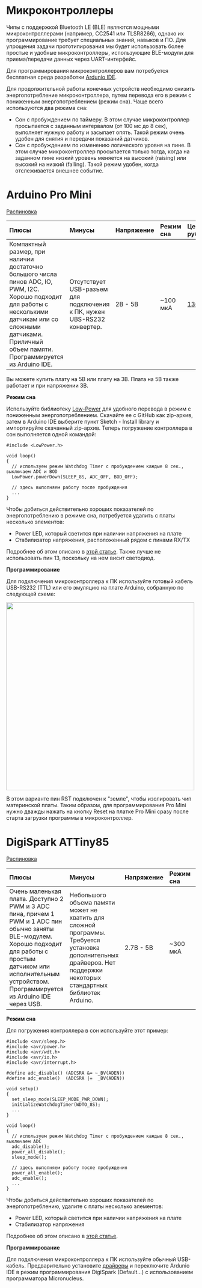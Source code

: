 # Микроконтроллеры

Чипы с поддержкой Bluetooth LE (BLE) являются мощными микроконтроллерами (например, CC2541 или TLSR8266), однако их программирование требует специальных знаний, навыков и ПО.
Для упрощения задачи прототипирования мы будет использовать более простые и удобные микроконтроллеры, использующие BLE-модули для приема/передачи данных через UART-интерфейс.

Для программирования микроконтроллеров вам потребуется бесплатная среда разработки [Ardunio IDE](https://www.arduino.cc/en/Main/Software).

Для продолжительной работы конечных устройств необходимо снизить энергопотребление микроконтроллера, путем перевода его в режим с пониженным энергопотреблением (режим сна).
Чаще всего используются два режима сна:

* Сон с пробуждением по таймеру. В этом случае микроконтроллер просыпается с заданным интервалом (от 100 мс до 8 сек), выполняет нужную работу и засыпает опять. Такой режим очень удобен для снятия и передачи показаний датчиков.
* Сон с пробуждением по изменению логического уровня на пине. В этом случае микроконтроллер просыпается только тогда, когда на заданном пине низкий уровень меняется на высокий (raising) или высокий на низкий (falling). Такой режим удобен, когда отслеживается внешнее событие.

# Arduino Pro Mini

[Распиновка](http://www.pighixxx.com/test/portfolio-items/pro-mini-new-version/?portfolioID=314)

|Плюсы|Минусы|Напряжение|Режим сна|Цена, руб.|
| :----------- |:----------- |:----------- |:----------- |:----------- |
|Компактный размер, при наличии достаточно большого числа пинов ADC, IO, PWM, I2C. Хорошо подходит для работы с несколькими датчикам или со сложными датчиками. Приличный объем памяти. Программируется из Arduino IDE.|Отсутствует USB-разъем для подключения к ПК, нужен UBS-RS232 конвертер.|2В - 5В|~100 мкА|[130](https://www.ebay.com/itm/New-design-Pro-Mini-atmega328-5V-16M-Replace-ATmega128-Arduino-Compatible-Nano/253091481097?ssPageName=STRK%3AMEBIDX%3AIT&_trksid=p2057872.m2749.l2649)|

Вы можете купить плату на 5В или плату на 3В. Плата на 5В также работает и при напряжении 3В.

**Режим сна**

Используйте библиотеку [Low-Power](https://github.com/rocketscream/Low-Power) для удобного перевода в режим с пониженным энергопотреблением. 
Скачайте ее с GitHub как zip-архив, затем в Arduino IDE выберите пункт Sketch - Install library и импортируйте скачанный zip-архив.
Теперь погружение контроллера в сон выполняется одной командой:

```
#include <LowPower.h>

void loop() 
{
  // используем режим Watchdog Timer с пробуждением каждые 8 сек., выключаем ADC и BOD
  LowPower.powerDown(SLEEP_8S, ADC_OFF, BOD_OFF);
  
  // здесь выполняем работу после пробуждения
  ...
}
```

Чтобы добиться действительно хороших показателей по энергопотреблению в режиме сна, потребуется удалить с платы несколько элементов:

* Power LED, который светится при наличии напряжения на плате
* Стабилизатор напряжения, расположенный рядом с пинами RX/TX

Подробнее об этом описано в [этой статье](https://andreasrohner.at/posts/Electronics/How-to-modify-an-Arduino-Pro-Mini-clone-for-low-power-consumption/).
Также лучше не использовать пин 13, поскольку на нем висит светодиод.

**Программирование**

Для подключения микроконтроллера к ПК используйте готовый кабель USB-RS232 (TTL) или его эмуляцию на плате Arduino, собранную по следующей схеме:

<img src="https://github.com/cutecare/cutecare-docs/blob/master/images/ProMiniTTL_bb.png?raw=true" width="500">

В этом варианте пин RST подключен к "земле", чтобы изолировать чип материнской платы. Таким образом, для программирования Pro Mini нужно дважды нажать на кнопку Reset на платке Pro Mini сразу после старта загрузки программы в микроконтроллер.

# DigiSpark ATTiny85

[Распиновка](https://cdn-images-1.medium.com/max/800/0*4lPmD5R9gH84Fh-o.png)

|Плюсы|Минусы|Напряжение|Режим сна|Цена, руб.|
| :----------- |:----------- |:----------- |:----------- |:----------- |
|Очень маленькая плата. Доступно 2 PWM и 3 ADC пина, причем 1 PWM и 1 ADC пин обычно заняты BLE-модулем. Хорошо подходит для работы с простым датчиком или исполнительным устройством. Программируется из Arduino IDE через USB.|Небольшого объема памяти может не хватить для сложной программы. Требуется установка дополнительных драйверов. Нет поддержки некоторых стандартных библиотек Arduino.|2.7В - 5В|~300 мкА|[80](https://rover.ebay.com/rover/1/711-53200-19255-0/1?icep_id=114&ipn=icep&toolid=20004&campid=5338218090&mpre=https%3A%2F%2Fwww.ebay.com%2Fitm%2FDigispark-Kickstarter-Attiny85-USB-Development-Board-for-arduino-NEW%2F311076127758%3FssPageName%3DSTRK%253AMEBIDX%253AIT%26_trksid%3Dp2057872.m2749.l2649)|

**Режим сна**

Для погружения контроллера в сон используйте этот пример:

```
#include <avr/sleep.h>      
#include <avr/power.h>    
#include <avr/wdt.h>         
#include <avr/io.h>
#include <avr/interrupt.h>

#define adc_disable() (ADCSRA &= ~_BV(ADEN))
#define adc_enable()  (ADCSRA |=  _BV(ADEN))

void setup() 
{
  set_sleep_mode(SLEEP_MODE_PWR_DOWN);
  initializeWatchdogTimer(WDTO_8S);
  ...
}

void loop() 
{
  // используем режим Watchdog Timer с пробуждением каждые 8 сек., выключаем ADC
  adc_disable();
  power_all_disable();
  sleep_mode();
  
  // здесь выполняем работу после пробуждения
  power_all_enable();
  adc_enable();
  ...
}
```

Чтобы добиться действительно хороших показателей по энергопотреблению, удалите с платы несколько элементов:

* Power LED, который светится при наличии напряжения на плате
* Стабилизатор напряжения

Подробнее об этом описано в [этой статье](https://medium.com/@evgeny.savitsky/%D0%BE%D1%81%D0%B2%D0%B0%D0%B8%D0%B2%D0%B0%D0%B5%D0%BC-attiny85-%D0%B8-lilypad-digispark-%D0%B2-%D1%87%D0%B0%D1%81%D1%82%D0%BD%D0%BE%D1%81%D1%82%D0%B8-c6e955957d53).

**Программирование**

Для подключения микроконтроллера к ПК используйте обычный USB-кабель. Предварительно установите [драйверы](http://digistump.com/wiki/digispark/tutorials/connecting) и переключите Ardunio IDE в режим программирования DigiSpark (Default...) с использованием программатора Micronucleus.
